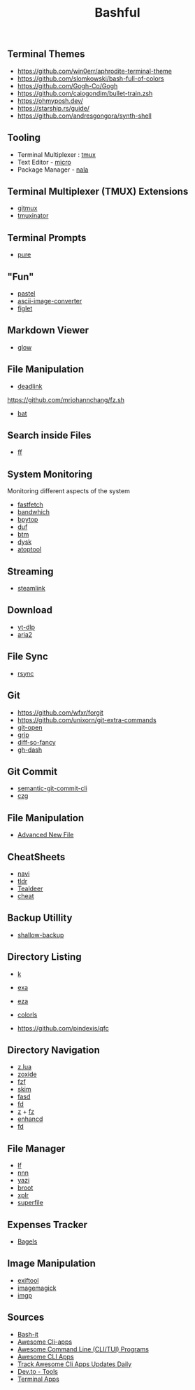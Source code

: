 <br>
<h1 align="center">Bashful</h1>
<br>

## Terminal Themes

 - https://github.com/win0err/aphrodite-terminal-theme
 - https://github.com/slomkowski/bash-full-of-colors
 - https://github.com/Gogh-Co/Gogh
 - https://github.com/caiogondim/bullet-train.zsh
 - https://ohmyposh.dev/
 - https://starship.rs/guide/
 - https://github.com/andresgongora/synth-shell

## Tooling

- Terminal Multiplexer : [tmux](https://github.com/tmux/tmux/wiki)
- Text Editor - [micro](https://micro-editor.github.io/)
- Package Manager - [nala](https://gitlab.com/volian/nala)

## Terminal Multiplexer (TMUX) Extensions

- [gitmux](https://github.com/arl/gitmux)
- [tmuxinator](https://github.com/tmuxinator/tmuxinator)

## Terminal Prompts

- [pure](https://github.com/sindresorhus/pure)

## "Fun"

- [pastel](https://github.com/sharkdp/pastel)
- [ascii-image-converter](https://github.com/TheZoraiz/ascii-image-converter)
- [figlet](http://www.figlet.org/)
  
## Markdown Viewer

- [glow](https://github.com/charmbracelet/glow)

## File Manipulation

- [deadlink](https://github.com/nschloe/deadlink)

https://github.com/mrjohannchang/fz.sh

- [bat](https://github.com/sharkdp/bat)

## Search inside Files

- [ff](https://www.spflite.com/HtmlS/P_FF.html)
  
## System Monitoring

Monitoring different aspects of the system

- [fastfetch](https://github.com/fastfetch-cli/fastfetch/)
- [bandwhich](https://github.com/imsnif/bandwhich)
- [bpytop](https://github.com/aristocratos/bpytop)
- [duf](https://github.com/muesli/duf)
- [btm](https://github.com/ClementTsang/bottom)
- [dysk](https://github.com/Canop/dysk)
- [atoptool](https://www.atoptool.nl/)
   
## Streaming

- [steamlink](https://github.com/streamlink/streamlink)  

## Download

- [yt-dlp](https://github.com/yt-dlp/yt-dlp)
- [aria2](https://aria2.github.io/)

## File Sync

- [rsync](https://rsync.samba.org/) 

## Git 

- https://github.com/wfxr/forgit
- https://github.com/unixorn/git-extra-commands
- [git-open](https://github.com/paulirish/git-open)
- [grip](https://github.com/joeyespo/grip)
- [diff-so-fancy](https://github.com/so-fancy/diff-so-fancy)
- [gh-dash](https://github.com/dlvhdr/gh-dash)
  
## Git Commit

- [semantic-git-commit-cli](https://github.com/JPeer264/node-semantic-git-commit-cli)
- [czg](https://github.com/Zhengqbbb/cz-git/tree/main/packages/cli)

## File Manipulation

- [Advanced New File](https://github.com/tanrax/terminal-AdvancedNewFile)

## CheatSheets

- [navi](https://github.com/denisidoro/navi?tab=readme-ov-file)
- [tldr](https://tldr.sh/)
- [Tealdeer](https://tealdeer-rs.github.io/tealdeer/)
- [cheat](https://github.com/cheat/cheat)

## Backup Utillity

- [shallow-backup](https://github.com/alichtman/shallow-backup?tab=readme-ov-file)

## Directory Listing

- [k](https://github.com/supercrabtree/k)
- [exa](https://github.com/ogham/exa)
- [eza](https://eza.rocks/)
- [colorls](https://github.com/athityakumar/colorls)

- https://github.com/pindexis/qfc

## Directory Navigation

- [z.lua](https://github.com/skywind3000/z.lua) 
- [zoxide](https://github.com/ajeetdsouza/zoxide)
- [fzf](https://github.com/junegunn/fzf?tab=readme-ov-file)
- [skim](https://github.com/skim-rs/skim)
- [fasd](https://github.com/clvv/fasd)
- [fd](https://github.com/sharkdp/fd)
- [z](https://github.com/rupa/z) + [fz](https://github.com/mrjohannchang/fz.sh)
- [enhancd](https://github.com/babarot/enhancd)
- [fd](https://github.com/sharkdp/fd)

## File Manager

- [lf](https://github.com/gokcehan/lf)
- [nnn](https://github.com/jarun/nnn)
- [yazi](https://github.com/sxyazi/yazi)
- [broot](https://github.com/Canop/broot)
- [xplr](https://github.com/sayanarijit/xplr)
- [superfile](https://github.com/yorukot/superfile?tab=readme-ov-file)

## Expenses Tracker

- [Bagels](https://github.com/EnhancedJax/Bagels?tab=readme-ov-file)

## Image Manipulation

- [exiftool](https://github.com/exiftool/exiftool)
- [imagemagick]()
- [imgp](https://github.com/jarun/imgp?tab=readme-ov-file)

## Sources

- [Bash-it](https://github.com/Bash-it/bash-it)
- [Awesome Cli-apps](https://github.com/agarrharr/awesome-cli-apps)
- [Awesome Command Line (CLI/TUI) Programs](https://github.com/toolleeo/awesome-cli-apps-in-a-csv)
- [Awesome CLI Apps](https://awesomerank.github.io/lists/aharris88/awesome-cli-apps.html)
- [Track Awesome Cli Apps Updates Daily](https://www.trackawesomelist.com/agarrharr/awesome-cli-apps/)
- [Dev.to - Tools](https://dev.to/lissy93/cli-tools-you-cant-live-without-57f6)
- [Terminal Apps](https://terminal-apps.dev/)

